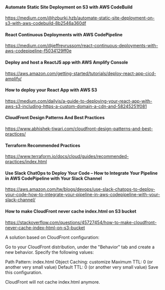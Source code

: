 #### Automate Static Site Deployment on S3 with AWS CodeBuild
https://medium.com/@hzburki.hzb/automate-static-site-deployment-on-s3-with-aws-codebuild-8b2546a360df

#### React Continuous Deployments with AWS CodePipeline
https://medium.com/@jeffreyrussom/react-continuous-deployments-with-aws-codepipeline-f5034129ff0e

#### Deploy and host a ReactJS app with AWS Amplify Console
https://aws.amazon.com/getting-started/tutorials/deploy-react-app-cicd-amplify/

#### How to deploy your React App with AWS S3
https://medium.com/dailyjs/a-guide-to-deploying-your-react-app-with-aws-s3-including-https-a-custom-domain-a-cdn-and-58245251f081

#### CloudFront Design Patterns And Best Practices
https://www.abhishek-tiwari.com/cloudfront-design-patterns-and-best-practices/

#### Terraform Recommended Practices
https://www.terraform.io/docs/cloud/guides/recommended-practices/index.html

#### Use Slack ChatOps to Deploy Your Code – How to Integrate Your Pipeline in AWS CodePipeline with Your Slack Channel
https://aws.amazon.com/tw/blogs/devops/use-slack-chatops-to-deploy-your-code-how-to-integrate-your-pipeline-in-aws-codepipeline-with-your-slack-channel/


#### How to make CloudFront never cache index.html on S3 bucket
https://stackoverflow.com/questions/45727454/how-to-make-cloudfront-never-cache-index-html-on-s3-bucket

A solution based on CloudFront configuration:

Go to your CloudFront distribution, under the "Behavior" tab and create a new behavior. Specify the following values:

Path Pattern: index.html
Object Caching: customize
Maximum TTL: 0 (or another very small value)
Default TTL: 0 (or another very small value)
Save this configuration.

CloudFront will not cache index.html anymore.

